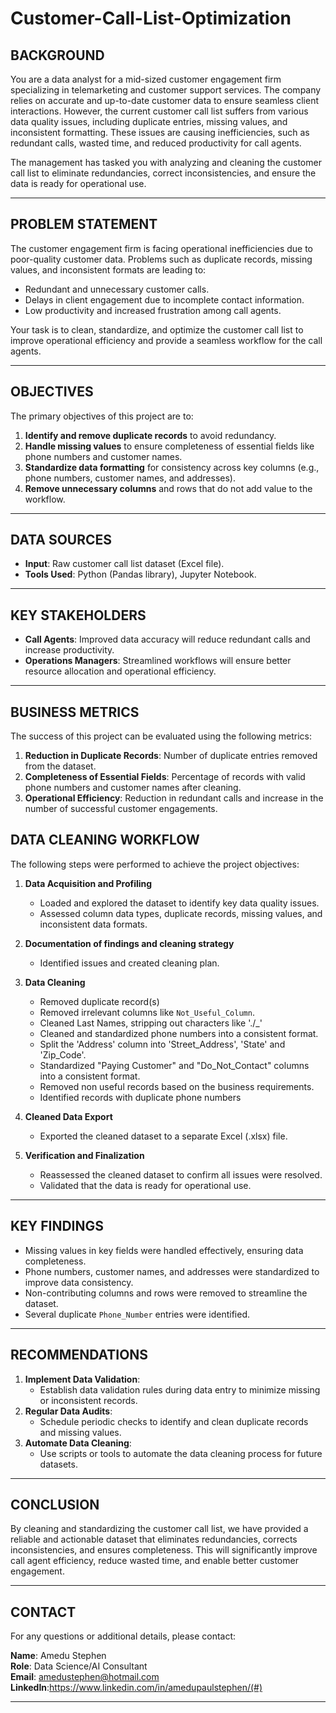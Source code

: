 # **Customer-Call-List-Optimization**  

## **BACKGROUND**  
You are a data analyst for a mid-sized customer engagement firm specializing in telemarketing and customer support services. The company relies on accurate and up-to-date customer data to ensure seamless client interactions. However, the current customer call list suffers from various data quality issues, including duplicate entries, missing values, and inconsistent formatting. These issues are causing inefficiencies, such as redundant calls, wasted time, and reduced productivity for call agents.  

The management has tasked you with analyzing and cleaning the customer call list to eliminate redundancies, correct inconsistencies, and ensure the data is ready for operational use.  

---

## **PROBLEM STATEMENT**  
The customer engagement firm is facing operational inefficiencies due to poor-quality customer data. Problems such as duplicate records, missing values, and inconsistent formats are leading to:  
- Redundant and unnecessary customer calls.  
- Delays in client engagement due to incomplete contact information.  
- Low productivity and increased frustration among call agents.  

Your task is to clean, standardize, and optimize the customer call list to improve operational efficiency and provide a seamless workflow for the call agents.  

---

## **OBJECTIVES**  
The primary objectives of this project are to:  
1. **Identify and remove duplicate records** to avoid redundancy.  
2. **Handle missing values** to ensure completeness of essential fields like phone numbers and customer names.  
3. **Standardize data formatting** for consistency across key columns (e.g., phone numbers, customer names, and addresses).  
4. **Remove unnecessary columns** and rows that do not add value to the workflow.  

---

## **DATA SOURCES**  
- **Input**: Raw customer call list dataset (Excel file).  
- **Tools Used**: Python (Pandas library), Jupyter Notebook.  

---

## **KEY STAKEHOLDERS**  
- **Call Agents**: Improved data accuracy will reduce redundant calls and increase productivity.  
- **Operations Managers**: Streamlined workflows will ensure better resource allocation and operational efficiency.  

---

## **BUSINESS METRICS**  
The success of this project can be evaluated using the following metrics:  
1. **Reduction in Duplicate Records**: Number of duplicate entries removed from the dataset.  
2. **Completeness of Essential Fields**: Percentage of records with valid phone numbers and customer names after cleaning.  
3. **Operational Efficiency**: Reduction in redundant calls and increase in the number of successful customer engagements.  


## **DATA CLEANING WORKFLOW**  
The following steps were performed to achieve the project objectives:  

1. **Data Acquisition and Profiling**  
   - Loaded and explored the dataset to identify key data quality issues.  
   - Assessed column data types, duplicate records, missing values, and inconsistent data formats.  

2. **Documentation of findings and cleaning strategy**  
   - Identified issues and created cleaning plan.   

3. **Data Cleaning**  
   - Removed duplicate record(s)
   - Removed irrelevant columns like `Not_Useful_Column`.
   - Cleaned Last Names, stripping out characters like './_'
   - Cleaned and standardized phone numbers into a consistent format.
   - Split the 'Address' column into 'Street_Address', 'State' and 'Zip_Code'.
   - Standardized "Paying Customer" and "Do_Not_Contact" columns into a consistent format.
   - Removed non useful records based on the business requirements.
   - Identified records with duplicate phone numbers

4. **Cleaned Data Export**  
   - Exported the cleaned dataset to a separate Excel (.xlsx) file.  

5. **Verification and Finalization**  
   - Reassessed the cleaned dataset to confirm all issues were resolved.  
   - Validated that the data is ready for operational use.  

---

## **KEY FINDINGS**    
- Missing values in key fields were handled effectively, ensuring data completeness.  
- Phone numbers, customer names, and addresses were standardized to improve data consistency.  
- Non-contributing columns and rows were removed to streamline the dataset.
- Several duplicate `Phone_Number` entries were identified.

---

## **RECOMMENDATIONS**  
1. **Implement Data Validation**:  
   - Establish data validation rules during data entry to minimize missing or inconsistent records.  
2. **Regular Data Audits**:  
   - Schedule periodic checks to identify and clean duplicate records and missing values.  
3. **Automate Data Cleaning**:  
   - Use scripts or tools to automate the data cleaning process for future datasets.  

---

## **CONCLUSION**  
By cleaning and standardizing the customer call list, we have provided a reliable and actionable dataset that eliminates redundancies, corrects inconsistencies, and ensures completeness. This will significantly improve call agent efficiency, reduce wasted time, and enable better customer engagement.  


---

## **CONTACT**  
For any questions or additional details, please contact:  

**Name**: Amedu Stephen  
**Role**: Data Science/AI Consultant  
**Email**: amedustephen@hotmail.com  
**LinkedIn**:https://www.linkedin.com/in/amedupaulstephen/(#)  

---
